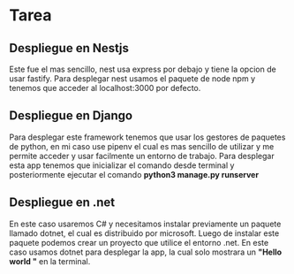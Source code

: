 # Tarea

## Despliegue en Nestjs

Este fue el mas sencillo, nest usa express por debajo y tiene la opcion de usar fastify. Para  desplegar nest usamos el paquete de node npm y tenemos que acceder al localhost:3000 por defecto.

## Despliegue en Django

Para desplegar este framework tenemos que usar los gestores de paquetes de python, en mi caso use pipenv el cual es mas sencillo de utilizar y me permite acceder y usar facilmente un entorno de trabajo.
Para desplegar esta app tenemos que inicializar el comando desde terminal y posteriormente ejecutar el comando **python3 manage.py runserver**

## Despliegue en .net

En este caso usaremos C# y necesitamos instalar previamente un paquete llamado dotnet, el cual es distribuido por microsoft. Luego de instalar este paquete podemos crear un proyecto que utilice el entorno .net.
En este caso usamos dotnet para desplegar la app, la cual solo mostrara un  **"Hello world "** en la terminal.